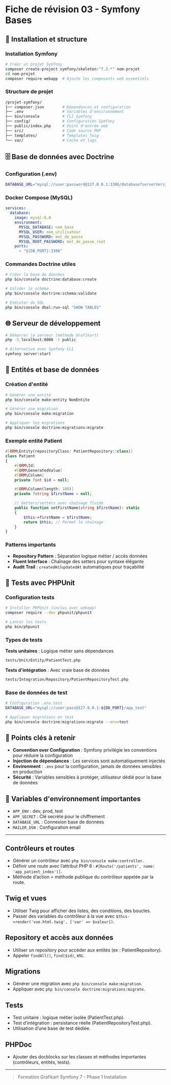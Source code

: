 # Fiche de révision 03 - Symfony Bases

## 📁 Installation et structure

### Installation Symfony

```bash
# Créer un projet Symfony
composer create-project symfony/skeleton:"7.3.*" nom-projet
cd nom-projet
composer require webapp  # Ajoute les composants web essentiels
```

### Structure de projet

```bash
/projet-symfony/
├── composer.json        # Dépendances et configuration
├── .env                 # Variables d'environnement
├── bin/console          # CLI Symfony
├── config/              # Configuration Symfony
├── public/index.php     # Point d'entrée web
├── src/                 # Code source PHP
├── templates/           # Templates Twig
└── var/                 # Cache et logs
```

## 🗄️ Base de données avec Doctrine

### Configuration (.env)

```bash
DATABASE_URL="mysql://user:password@127.0.0.1:3306/database?serverVersion=8.0&charset=utf8mb4"
```

### Docker Compose (MySQL)

```yaml
services:
  database:
    image: mysql:8.0
    environment:
      MYSQL_DATABASE: nom_base
      MYSQL_USER: nom_utilisateur
      MYSQL_PASSWORD: mot_de_passe
      MYSQL_ROOT_PASSWORD: mot_de_passe_root
    ports:
      - "${DB_PORT}:3306"
```

### Commandes Doctrine utiles

```bash
# Créer la base de données
php bin/console doctrine:database:create

# Valider le schéma
php bin/console doctrine:schema:validate

# Exécuter du SQL
php bin/console dbal:run-sql "SHOW TABLES"
```

## 🌐 Serveur de développement

```bash
# Démarrer le serveur (méthode Grafikart)
php -S localhost:8000 -t public

# Alternative avec Symfony CLI
symfony server:start
```

## 🏥 Entités et base de données

### Création d'entité

```bash
# Générer une entité
php bin/console make:entity NomEntite

# Générer une migration
php bin/console make:migration

# Appliquer les migrations
php bin/console doctrine:migrations:migrate
```

### Exemple entité Patient

```php
#[ORM\Entity(repositoryClass: PatientRepository::class)]
class Patient
{
    #[ORM\Id]
    #[ORM\GeneratedValue]
    #[ORM\Column]
    private ?int $id = null;

    #[ORM\Column(length: 100)]
    private ?string $firstName = null;

    // Getters/setters avec chaînage fluide
    public function setFirstName(string $firstName): static
    {
        $this->firstName = $firstName;
        return $this; // Permet le chaînage
    }
}
```

### Patterns importants

- **Repository Pattern** : Séparation logique métier / accès données
- **Fluent Interface** : Chaînage des setters pour syntaxe élégante
- **Audit Trail** : `createdAt`/`updatedAt` automatiques pour traçabilité

## 🧪 Tests avec PHPUnit

### Configuration tests

```bash
# Installer PHPUnit (inclus avec webapp)
composer require --dev phpunit/phpunit

# Lancer les tests
php bin/phpunit
```

### Types de tests

**Tests unitaires** : Logique métier sans dépendances

```bash
tests/Unit/Entity/PatientTest.php
```

**Tests d'intégration** : Avec vraie base de données

```bash
tests/Integration/Repository/PatientRepositoryTest.php
```

### Base de données de test

```bash
# Configuration .env.test
DATABASE_URL="mysql://user:pass@127.0.0.1:${DB_PORT}/app_test"

# Appliquer migrations en test
php bin/console doctrine:migrations:migrate --env=test
```

## 📝 Points clés à retenir

- **Convention over Configuration** : Symfony privilégie les conventions pour réduire la configuration
- **Injection de dépendances** : Les services sont automatiquement injectés
- **Environment** : `.env` pour la configuration, jamais de données sensibles en production
- **Sécurité** : Variables sensibles à protéger, utilisateur dédié pour la base de données

## 🔧 Variables d'environnement importantes

- `APP_ENV` : dev, prod, test
- `APP_SECRET` : Clé secrète pour le chiffrement
- `DATABASE_URL` : Connexion base de données
- `MAILER_DSN` : Configuration email

---

## Contrôleurs et routes

- Générer un contrôleur avec `php bin/console make:controller`.
- Définir une route avec l’attribut PHP 8 : `#[Route('/patients', name: 'app_patient_index')]`.
- Méthode d’action = méthode publique du contrôleur appelée par la route.

## Twig et vues

- Utiliser Twig pour afficher des listes, des conditions, des boucles.
- Passer des variables du contrôleur à la vue avec `$this->render('vue.html.twig', ['var' => $valeur])`.

## Repository et accès aux données

- Utiliser un repository pour accéder aux entités (ex : PatientRepository).
- Appeler `findAll()`, `find($id)`, etc.

## Migrations

- Générer une migration avec `php bin/console make:migration`.
- Appliquer avec `php bin/console doctrine:migrations:migrate`.

## Tests

- Test unitaire : logique métier isolée (PatientTest.php).
- Test d’intégration : persistance réelle (PatientRepositoryTest.php).
- Utilisation d’une base de test dédiée.

## PHPDoc

- Ajouter des docblocks sur les classes et méthodes importantes (contrôleurs, entités, tests).

---

> Formation Grafikart Symfony 7 - Phase 1 Installation
